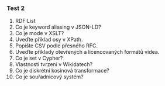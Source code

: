 ### **Test 2**

1. RDF:List
2. Co je keyword aliasing v JSON-LD?
3. Co je mode v XSLT?
4. Uveďte příklad osy v XPath.
5. Popište CSV podle přesného RFC.
6. Uveďte příklady otevřených a licencovaných formátů videa.
7. Co je set v Cypher?
8. Vlastnosti tvrzení v Wikidatech?
9. Co je diskrétní kosinová transformace?
10. Co je souřadnicový systém?
